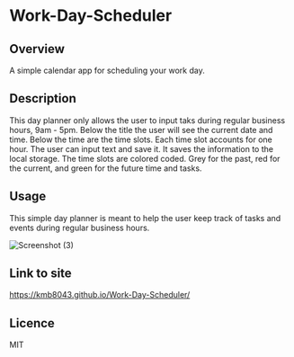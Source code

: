 # Work-Day-Scheduler 

## Overview
A simple calendar app for scheduling your work day.

## Description
This day planner only allows the user to input taks during regular business hours, 9am - 5pm.
Below the title the user will see the current date and time. 
Below the time are the time slots.
Each time slot accounts for one hour. 
The user can input text and save it. It saves the information to the local storage.
The time slots are colored coded. Grey for the past, red for the current, and green for the future time and tasks. 

## Usage
This simple day planner is meant to help the user keep track of tasks and events during regular business hours.

![Screenshot (3)](https://github.com/kmb8043/Work-Day-Scheduler/assets/147110705/4d5c9676-ee50-43ea-8fe2-160be15b6408)

## Link to site

https://kmb8043.github.io/Work-Day-Scheduler/

## Licence 
MIT
